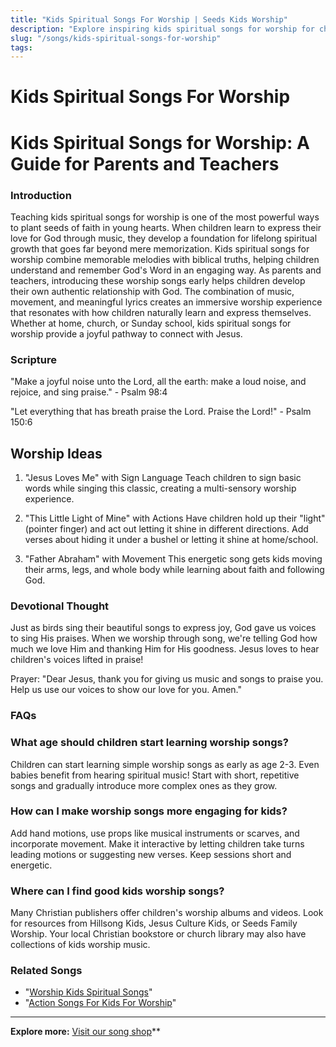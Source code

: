 ```yaml
---
title: "Kids Spiritual Songs For Worship | Seeds Kids Worship"
description: "Explore inspiring kids spiritual songs for worship for children's worship and faith development. Biblical music resources for families and ministry."
slug: "/songs/kids-spiritual-songs-for-worship"
tags:
---
```


# Kids Spiritual Songs For Worship

# Kids Spiritual Songs for Worship: A Guide for Parents and Teachers

### Introduction
Teaching kids spiritual songs for worship is one of the most powerful ways to plant seeds of faith in young hearts. When children learn to express their love for God through music, they develop a foundation for lifelong spiritual growth that goes far beyond mere memorization. Kids spiritual songs for worship combine memorable melodies with biblical truths, helping children understand and remember God's Word in an engaging way. As parents and teachers, introducing these worship songs early helps children develop their own authentic relationship with God. The combination of music, movement, and meaningful lyrics creates an immersive worship experience that resonates with how children naturally learn and express themselves. Whether at home, church, or Sunday school, kids spiritual songs for worship provide a joyful pathway to connect with Jesus.

### Scripture
"Make a joyful noise unto the Lord, all the earth: make a loud noise, and rejoice, and sing praise." - Psalm 98:4

"Let everything that has breath praise the Lord. Praise the Lord!" - Psalm 150:6

## Worship Ideas
1. "Jesus Loves Me" with Sign Language
Teach children to sign basic words while singing this classic, creating a multi-sensory worship experience.

2. "This Little Light of Mine" with Actions
Have children hold up their "light" (pointer finger) and act out letting it shine in different directions. Add verses about hiding it under a bushel or letting it shine at home/school.

3. "Father Abraham" with Movement
This energetic song gets kids moving their arms, legs, and whole body while learning about faith and following God.

### Devotional Thought
Just as birds sing their beautiful songs to express joy, God gave us voices to sing His praises. When we worship through song, we're telling God how much we love Him and thanking Him for His goodness. Jesus loves to hear children's voices lifted in praise!

Prayer: "Dear Jesus, thank you for giving us music and songs to praise you. Help us use our voices to show our love for you. Amen."

### FAQs

### What age should children start learning worship songs?
Children can start learning simple worship songs as early as age 2-3. Even babies benefit from hearing spiritual music! Start with short, repetitive songs and gradually introduce more complex ones as they grow.

### How can I make worship songs more engaging for kids?
Add hand motions, use props like musical instruments or scarves, and incorporate movement. Make it interactive by letting children take turns leading motions or suggesting new verses. Keep sessions short and energetic.

### Where can I find good kids worship songs?
Many Christian publishers offer children's worship albums and videos. Look for resources from Hillsong Kids, Jesus Culture Kids, or Seeds Family Worship. Your local Christian bookstore or church library may also have collections of kids worship music.

### Related Songs

- "[Worship Kids Spiritual Songs](/songs/worship-kids-spiritual-songs/)"
- "[Action Songs For Kids For Worship](/songs/action-songs-for-kids-for-worship/)"

---

**Explore more:** [Visit our song shop](https://seedskidsworship.com/shop)**

<!-- Schema Markup -->
<script type="application/ld+json">
{
  "@context": "https://schema.org",
  "@type": "MusicRecording",
  "name": "Kids Spiritual Songs For Worship",
  "byArtist": {
    "@type": "MusicGroup",
    "name": "Seeds Kids Worship"
  },
  "isFamilyFriendly": true,
  "url": "https://seedskidsworship.com/songs/kids-spiritual-songs-for-worship/"
}
</script>